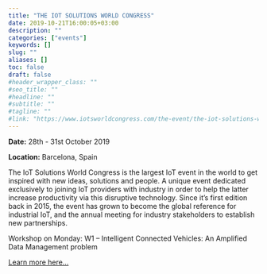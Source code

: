 ```yaml
---
title: "THE IOT SOLUTIONS WORLD CONGRESS"
date: 2019-10-21T16:00:05+03:00
description: ""
categories: ["events"]
keywords: []
slug: ""
aliases: []
toc: false
draft: false
#header_wrapper_class: ""
#seo_title: ""
#headline: ""
#subtitle: ""
#tagline: ""
#link: "https://www.iotsworldcongress.com/the-event/the-iot-solutions-world-congress/"
---
```


**Date:** 28th - 31st October 2019

**Location:**  Barcelona, Spain

The IoT Solutions World Congress is the largest IoT event in the world to get inspired with new ideas, solutions and people. A unique event dedicated exclusively to joining IoT providers with industry in order to help the latter increase productivity via this disruptive technology. Since it’s first edition back in 2015, the event has grown to become the global reference for industrial IoT, and the annual meeting for industry stakeholders to establish new partnerships.

<!-- more -->

Workshop on Monday: 
W1 – Intelligent Connected Vehicles: An Amplified Data Management problem

[Learn more here...](https://www.iotsworldcongress.com/the-event/the-iot-solutions-world-congress/)
